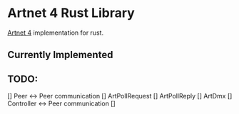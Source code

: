 # Artnet 4 Rust Library

[Artnet 4](https://artisticlicence.com/WebSiteMaster/User%20Guides/art-net.pdf) implementation for rust.

## Currently Implemented

## TODO:

[] Peer <-> Peer communication
[] ArtPollRequest
[] ArtPollReply
[] ArtDmx
[] Controller <-> Peer communication
[]